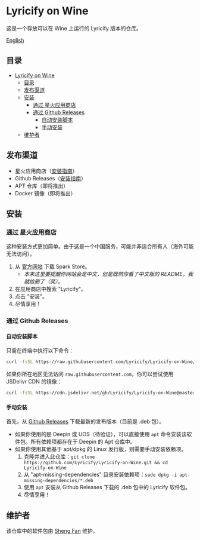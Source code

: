 # Lyricify on Wine
这是一个存放可以在 Wine 上运行的 Lyricify 版本的仓库。

[English](README.md)

## 目录
- [Lyricify on Wine](#lyricify-on-wine)
  - [目录](#目录)
  - [发布渠道](#发布渠道)
  - [安装](#安装)
    - [通过 星火应用商店](#通过-星火应用商店)
    - [通过 Github Releases](#通过-github-releases)
      - [自动安装脚本](#自动安装脚本)
      - [手动安装](#手动安装)
  - [维护者](#维护者)

## 发布渠道
- 星火应用商店（[安装指南](#通过-星火应用商店)）
- Github Releases（[安装指南](#通过-github-releases)）
- APT 仓库（即将推出）
- Docker 镜像（即将推出）

## 安装

### 通过 星火应用商店
这种安装方式更加简单。由于这是一个中国服务，可能并非适合所有人（海外可能无法访问）。
1. 从 [官方网站](https://spark-app.store/download) 下载 Spark Store。
    - *本来这里要提醒你网站会是中文，但是既然你看了中文版的 README，我就给删了（笑）。*
2. 在应用商店中搜索 "Lyricify"。
3. 点击 "安装"。
4. 尽情享用！

### 通过 Github Releases
#### 自动安装脚本
只需在终端中执行以下命令：
```bash
curl -fsSL https://raw.githubusercontent.com/Lyricify/Lyricify-on-Wine/master/install-deb.sh > install-deb.sh && sudo bash install-deb.sh
```

如果你所在地区无法访问 `raw.githubusercontent.com`，你可以尝试使用 JSDelivr CDN 的镜像：
```bash
curl -fsSL https://cdn.jsdelivr.net/gh/Lyricify/Lyricify-on-Wine@master/install-deb.sh > install-deb.sh && sudo bash install-deb.sh
```

#### 手动安装
首先，从 [Github Releases](https://github.com/Lyricify/Lyricify-on-Wine/releases) 下载最新的发布版本（目前是 .deb 包）。
- 如果你使用的是 Deepin 或 UOS（待验证），可以直接使用 `apt` 命令安装该软件包。所有依赖项都存在于 Deepin 的 Apt 仓库中。
- 如果你使用其他基于 apt/dpkg 的 Linux 发行版，则需要手动安装依赖项。
    1. 克隆并进入此仓库：`git clone https://github.com/Lyricify/Lyricify-on-Wine.git && cd Lyricify-on-Wine`
    2. 从 "apt-missing-dependencies" 目录安装依赖项：`sudo dpkg -i apt-missing-dependencies/*.deb`
    3. 使用 `apt` 安装从 Github Releases 下载的 .deb 包中的 Lyricify 软件包。
    4. 尽情享用！
## 维护者
该仓库中的软件包由 [Sheng Fan](https://github.com/fred913) 维护。

